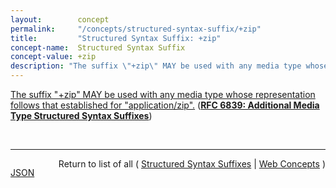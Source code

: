 ```yaml
---
layout:        concept
permalink:     "/concepts/structured-syntax-suffix/+zip"
title:         "Structured Syntax Suffix: +zip"
concept-name:  Structured Syntax Suffix
concept-value: +zip
description: "The suffix \"+zip\" MAY be used with any media type whose representation follows that established for \"application/zip\"."
---
```


[The suffix "+zip" MAY be used with any media type whose representation follows that established for "application/zip".](https://datatracker.ietf.org/doc/html/rfc6839#section-3.6 "Read documentation for Structured Syntax Suffix &#34;+zip&#34;") (**[RFC 6839: Additional Media Type Structured Syntax Suffixes](/specs/IETF/RFC/6839 "A content media type name sometimes includes partitioned meta-information distinguished by a structured syntax to permit noting an attribute of the media as a suffix to the name. This document defines several structured syntax suffixes for use with media type registrations. In particular, it defines and registers the &#34;+json&#34;, &#34;+ber&#34;, &#34;+der&#34;, &#34;+fastinfoset&#34;, &#34;+wbxml&#34; and &#34;+zip&#34; structured syntax suffixes, and provides a media type structured syntax suffix registration form for the &#34;+xml&#34; structured syntax suffix.")**)

<br/>
<hr/>

<p style="float : left"><a href="./+zip.json" title="JSON representing this particular Web Concept value">JSON</a></p>
<p style="text-align: right">Return to list of all ( <a href="../structured-syntax-suffix/">Structured Syntax Suffixes</a> | <a href="../">Web Concepts</a> )</p>
